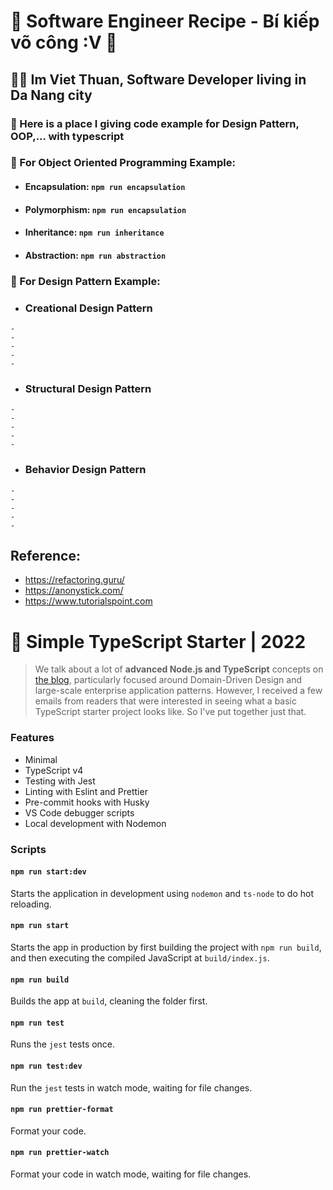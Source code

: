 # 📖 Software Engineer Recipe - Bí kiếp võ công :V 📖

## 👨‍💻 Im Viet Thuan, Software Developer living in Da Nang city

### 📜 Here is a place I giving code example for Design Pattern, OOP,... with typescript

### 🔧 For Object Oriented Programming Example:
  + #### Encapsulation: `npm run encapsulation`
  + #### Polymorphism: `npm run encapsulation`
  + #### Inheritance: `npm run inheritance`
  + #### Abstraction: `npm run abstraction`

### 🔧 For Design Pattern Example:
  +  ### Creational Design Pattern
    -
    -
    -
    -
    -
   + ### Structural Design Pattern
    -
    -
    -
    -
    -
   +  ### Behavior Design Pattern
    -
    -
    -
    -
    -


## Reference:
+ https://refactoring.guru/
+ https://anonystick.com/
+ https://www.tutorialspoint.com






# 🧰 Simple TypeScript Starter | 2022

> We talk about a lot of **advanced Node.js and TypeScript** concepts on [the blog](https://khalilstemmler.com), particularly focused around Domain-Driven Design and large-scale enterprise application patterns. However, I received a few emails from readers that were interested in seeing what a basic TypeScript starter project looks like. So I've put together just that.

### Features

- Minimal
- TypeScript v4
- Testing with Jest
- Linting with Eslint and Prettier
- Pre-commit hooks with Husky
- VS Code debugger scripts
- Local development with Nodemon

### Scripts

#### `npm run start:dev`

Starts the application in development using `nodemon` and `ts-node` to do hot reloading.

#### `npm run start`

Starts the app in production by first building the project with `npm run build`, and then executing the compiled JavaScript at `build/index.js`.

#### `npm run build`

Builds the app at `build`, cleaning the folder first.

#### `npm run test`

Runs the `jest` tests once.

#### `npm run test:dev`

Run the `jest` tests in watch mode, waiting for file changes.

#### `npm run prettier-format`

Format your code.

#### `npm run prettier-watch`

Format your code in watch mode, waiting for file changes.
